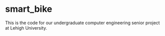 # smart_bike
This is the code for our undergraduate computer engineering senior project at Lehigh University. 
